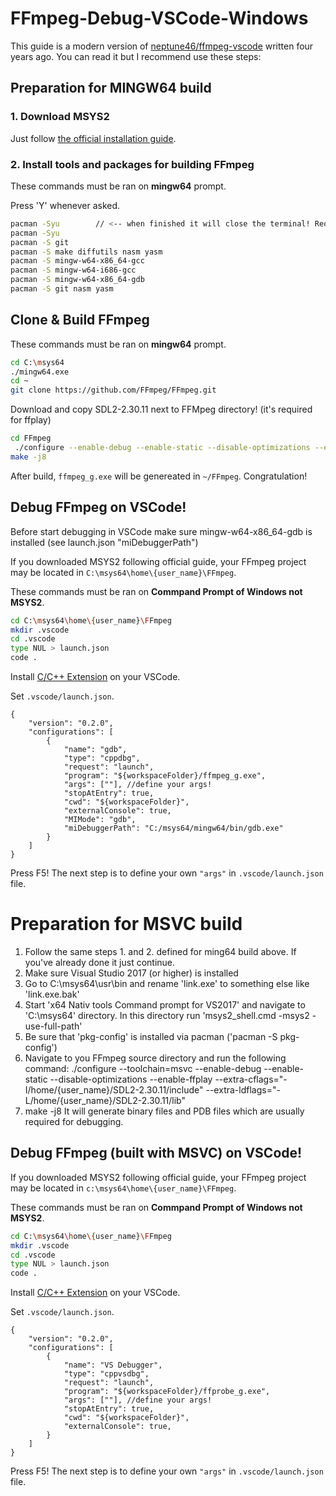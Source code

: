 # FFmpeg-Debug-VSCode-Windows

This guide is a modern version of [neptune46/ffmpeg-vscode](https://github.com/neptune46/ffmpeg-vscode) written four years ago. You can read it but I recommend use these steps: 

## Preparation for MINGW64 build

### 1. Download MSYS2

Just follow [the official installation guide](https://www.msys2.org/#installation).

### 2. Install tools and packages for building FFmpeg

These commands must be ran on **mingw64** prompt.

Press 'Y' whenever asked.

```bash
pacman -Syu        // <-- when finished it will close the terminal! Reopen it and continue with the same command once again! 
pacman -Syu
pacman -S git 
pacman -S make diffutils nasm yasm
pacman -S mingw-w64-x86_64-gcc
pacman -S mingw-w64-i686-gcc
pacman -S mingw-w64-x86_64-gdb 
pacman -S git nasm yasm
```
## Clone & Build FFmpeg

These commands must be ran on **mingw64** prompt.

```bash
cd C:\msys64
./mingw64.exe
cd ~
git clone https://github.com/FFmpeg/FFmpeg.git
```
Download and copy SDL2-2.30.11 next to FFMpeg directory! (it's required for ffplay)

```bash
cd FFmpeg
 ./configure --enable-debug --enable-static --disable-optimizations --enable-ffplay --extra-cflags="-I/home/{user_name}/SDL2-2.30.11/include" --extra-ldflags="-L/home/{user_name}SDL2-2.30.11/lib"
make -j8
```

After build, `ffmpeg_g.exe` will be genereated in `~/FFmpeg`. Congratulation!

## Debug FFmpeg on VSCode!

Before start debugging in VSCode make sure mingw-w64-x86_64-gdb is installed (see launch.json "miDebuggerPath")

If you downloaded MSYS2 following official guide, your FFmpeg project may be located in `C:\msys64\home\{user_name}\FFmpeg`.

These commands must be ran on **Commpand Prompt of Windows not MSYS2**.

```bash
cd C:\msys64\home\{user_name}\FFmpeg
mkdir .vscode
cd .vscode
type NUL > launch.json
code .
```

Install [C/C++ Extension](https://marketplace.visualstudio.com/items?itemName=ms-vscode.cpptools) on your VSCode.

Set `.vscode/launch.json`.
```
{
    "version": "0.2.0",
    "configurations": [
        {
            "name": "gdb",
            "type": "cppdbg",
            "request": "launch",
            "program": "${workspaceFolder}/ffmpeg_g.exe",
            "args": [""], //define your args!
            "stopAtEntry": true,
            "cwd": "${workspaceFolder}",
            "externalConsole": true,
            "MIMode": "gdb",
            "miDebuggerPath": "C:/msys64/mingw64/bin/gdb.exe"
        }
    ]
}
```

Press F5!
The next step is to define your own `"args"` in `.vscode/launch.json` file.

# Preparation for MSVC build

1. Follow the same steps 1. and 2. defined for ming64 build above. If you've already done it just continue. 
2. Make sure Visual Studio 2017 (or higher) is installed
3. Go to C:\msys64\usr\bin and rename 'link.exe' to something else like 'link.exe.bak'
4. Start 'x64 Nativ tools Command prompt for VS2017' and navigate to 'C:\msys64' directory. In this directory run 'msys2_shell.cmd -msys2 -use-full-path'
5. Be sure that 'pkg-config' is installed via pacman ('pacman -S pkg-config')
6. Navigate to you FFmpeg source directory and run the following command:
   ./configure --toolchain=msvc --enable-debug --enable-static --disable-optimizations --enable-ffplay --extra-cflags="-I/home/{user_name}/SDL2-2.30.11/include" --extra-ldflags="-L/home/{user_name}/SDL2-2.30.11/lib"
7. make -j8
   It will generate binary files and PDB files which are usually required for debugging.

## Debug FFmpeg (built with MSVC) on VSCode!

If you downloaded MSYS2 following official guide, your FFmpeg project may be located in `c:\msys64\home\{user_name}\FFmpeg`.

These commands must be ran on **Commpand Prompt of Windows not MSYS2**.

```bash
cd C:\msys64\home\{user_name}\FFmpeg
mkdir .vscode
cd .vscode
type NUL > launch.json
code .
```

Install [C/C++ Extension](https://marketplace.visualstudio.com/items?itemName=ms-vscode.cpptools) on your VSCode.

Set `.vscode/launch.json`.
```
{
    "version": "0.2.0",
    "configurations": [
        {
            "name": "VS Debugger",
            "type": "cppvsdbg",
            "request": "launch",
            "program": "${workspaceFolder}/ffprobe_g.exe",
            "args": [""], //define your args!
            "stopAtEntry": true,
            "cwd": "${workspaceFolder}",
            "externalConsole": true,
        }
    ]
}
```
Press F5!
The next step is to define your own `"args"` in `.vscode/launch.json` file.   
